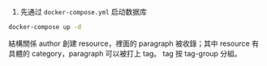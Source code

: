 1. 先通过 `docker-compose.yml` 启动数据库

```bash
docker-compose up -d
```

結構關係
author 創建 resource，裡面的 paragraph 被收錄；其中 resource 有具體的 category，paragraph 可以被打上 tag。
tag 按 tag-group 分組。
